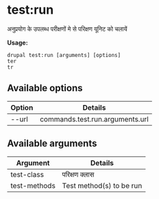 # test:run
अनुप्रयोग के उपलब्ध परीक्षणों मे से परिक्षण यूनिट को चलायें

**Usage:**
```
drupal test:run [arguments] [options]
ter
tr
```

## Available options
Option | Details
-------|-------------
--url | commands.test.run.arguments.url

## Available arguments
Argument | Details
---------|-------------
test-class | परिक्षण क्लास
test-methods | Test method(s) to be run
